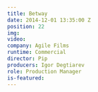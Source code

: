 ```yaml
---
title: Betway
date: 2014-12-01 13:35:00 Z
position: 22
img: 
video: 
company: Agile Films
runtime: Commercial
director: Pip
producers: Igor Degtiarev
role: Production Manager
is-featured: 
---
```


